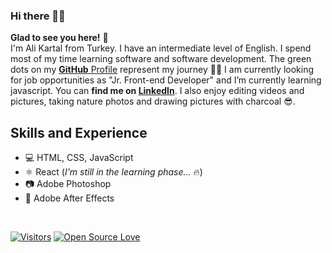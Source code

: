 ### Hi there 🙋‍♂️
**Glad to see you here!** :star_struck: <br> I'm Ali Kartal from Turkey. I have an intermediate level of English. I spend most of my time learning software and software development. The green dots on my [**GitHub** Profile](https://github.com/alikartalonline?tab=repositories) represent my journey :running_man: I am currently looking for job opportunities as "Jr. Front-end Developer" and I’m currently learning javascript. You can **find me on [LinkedIn](https://www.linkedin.com/in/alikartalonline/)**. I also enjoy editing videos and pictures, taking nature photos and drawing pictures with charcoal 😎.

## Skills and Experience
* 💻 HTML, CSS, JavaScript
* ⚛ React (*I'm still in the learning phase...* :fire:)
* 📷 Adobe Photoshop 
* 🎥 Adobe After Effects

<br>

[![Visitors](http://visitor-badge.glitch.me/badge?page_id=alikartalonline.visitor-badge)](https://github.com/alikartalonline) [![Open Source Love](https://badges.frapsoft.com/os/v2/open-source.svg?v=103)](https://github.com/alikartalonline)


<!-- ### Hi there 👋 -->

<!--
**alikartalonline/alikartalonline** is a ✨ _special_ ✨ repository because its `README.md` (this file) appears on your GitHub profile.

Here are some ideas to get you started:

- 🔭 I’m currently working on ...
- 🌱 I’m currently learning ...
- 👯 I’m looking to collaborate on ...
- 🤔 I’m looking for help with ...
- 💬 Ask me about ...
- 📫 How to reach me: ...
- 😄 Pronouns: ...
- ⚡ Fun fact: ...
-->
